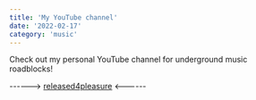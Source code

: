 ```yaml
---
title: 'My YouTube channel'
date: '2022-02-17'
category: 'music'
---
```


Check out my personal YouTube channel for underground music roadblocks!

------> [released4pleasure](https://www.youtube.com/released4pleasure) <------
